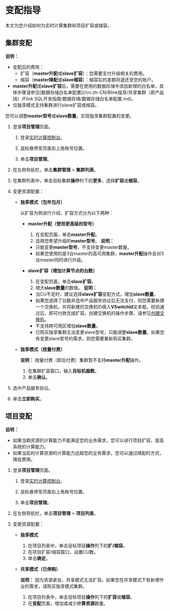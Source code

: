 # 变配指导

本文为您介绍如何为实时计算集群和项目扩容或缩容。

## 集群变配

**说明：**

-   变配后的费用：
    -   扩容（**master升配**或**slave扩容**）：您需要支付升级相关的费用。
    -   缩容（**master降配**或**slave缩容**）：缩容后的差额将退还至您的账户。
-   **master升配**或**slave扩容**后，需要在使用的数据存储中添加新增的白名单，具体步骤请参见[数据存储白名单配置](/cn.zh-CN/Blink独享/共享集群（原产品线）/Flink SQL开发指南/数据存储/数据存储白名单配置.md)。
-   仅独享模式支持集群进行slave扩容或缩容。

您可以调整**master型号**或**slave数量**，实现独享集群配置的变更。

1.  登录**项目管理**页面。

    1.  登录[实时计算控制台](https://stream.console.aliyun.com)。

    2.  鼠标悬停至页面右上角账号位置。

    3.  单击**项目管理**。

2.  在左侧导航栏，单击**集群管理** \> **集群列表**。

3.  在集群列表中，单击目标集群**操作**列下的**更多**，选择**扩容**或**缩容**。

4.  变更资源配置：

    -   **独享模式（包年包月）**

        以扩容为例进行介绍，扩容方式分为以下两种：

        -   **master升配（使用更高级的型号）**

            1.  在变配页面，单击**master升配**。
            2.  选择您希望升级的**master型号**。
            **说明：**

            -   只能变更**master型号**，不支持变更master数量。
            -   如果您使用的是3台master的高可用集群，**master升配**操作会对3台master同时进行升级。
        -   **slave扩容（增加计算节点的台数）**

            1.  在变配页面，单击**slave扩容**。
            2.  增大**slave数量**的数值。
            **说明：**

            -   当CU不足时，建议选择**slave扩容**变配方式，增加**slave数量**。
            -   如果您选择了台数并选中产品服务协议后无法支付，则您需要新建一个交换机，并将新建的交换机ID填入**VSwitchId**文本框，校验通过后，即可付款完成扩容。创建交换机的操作步骤，请参见[创建交换机](/cn.zh-CN/专有网络和交换机/管理交换机/创建交换机.md)。
            -   不支持跨可用区增加**slave数量**。
            -   已购买独享集群无法变更slave型号，只能调整**slave数量**。如果您有变更slave型号的需求，则您需要重新购买集群。
    -   **独享模式（按量付费）**

        **说明：** 按量付费（即后付费）集群暂不支持**master升配**操作。

        1.  在集群扩容窗口，输入**目标机器数**。
        2.  单击**确认**。
5.  选中产品服务协议。

6.  单击**立即购买**。


## 项目变配

**说明：**

-   如果当期资源的计算能力不能满足您的业务需求，您可以进行项目扩容，提高系统的计算能力。
-   如果当前的计算资源的计算能力远超您的业务需求，您可以通过降配的方式，降低费用。

1.  登录**项目管理**页面。

    1.  登录[实时计算控制台](https://stream.console.aliyun.com)。

    2.  鼠标悬停至页面右上角账号位置。

    3.  单击**项目管理**。

2.  在左侧导航栏，单击**项目管理** \> **项目列表**。

3.  变更资源配置：

    -   **独享模式**
        1.  在项目列表中，单击目标项目**操作**列下的**扩/缩容**。
        2.  在项目扩容/缩容窗口，设置CU数。
        3.  单击**确定**。
    -   **共享模式（已停购）**

        **说明：** 因为资源紧张，共享模式无法扩容。如果您在共享模式下有新增作业的需求，请购买独享模式集群。

        1.  在项目列表中，单击目标项目**操作**列下的**扩容**或**缩容**。
        2.  在**变配**页面，增加或减少**计算资源**数量。

